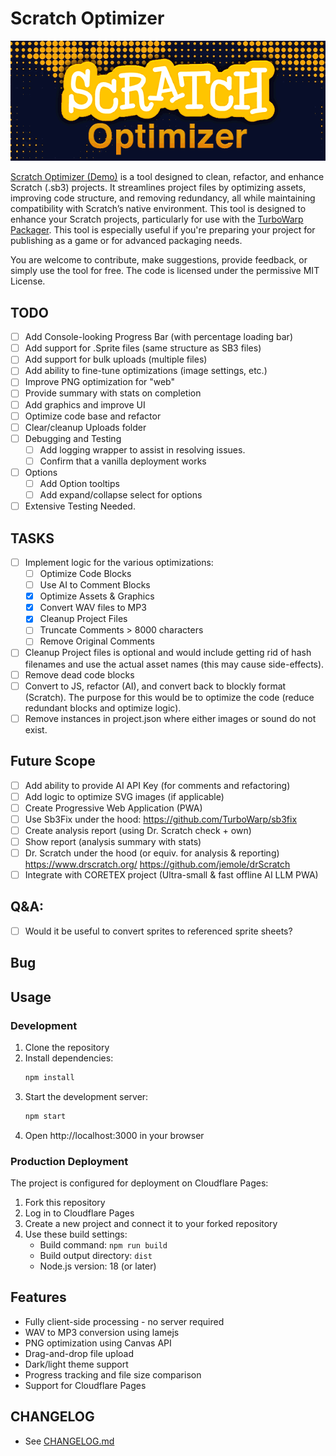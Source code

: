 # Scratch Optimizer
![Scratch Optimizer Banner Image](./public/img/banner.png)

<a href="https://scratch-optimizer.cyopsys.com" target="_blank">Scratch Optimizer (Demo)</a>
is a tool designed to clean, refactor, and enhance Scratch (.sb3) projects. It streamlines 
project files by optimizing assets, improving code structure, and removing redundancy, all 
while maintaining compatibility with Scratch’s native environment. This tool is designed to 
enhance your Scratch projects, particularly for use with the 
<a href="https://packager.turbowarp.org" target="_blank">TurboWarp Packager</a>. 
This tool is especially useful if you're preparing your project for publishing as a game 
or for advanced packaging needs.

You are welcome to contribute, make suggestions, provide feedback, or simply use the tool for free. 
The code is licensed under the permissive MIT License.

## TODO
- [ ] Add Console-looking Progress Bar (with percentage loading bar)
- [ ] Add support for .Sprite files (same structure as SB3 files)
- [ ] Add support for bulk uploads (multiple files)
- [ ] Add ability to fine-tune optimizations (image settings, etc.)
- [ ] Improve PNG optimization for "web"
- [ ] Provide summary with stats on completion
- [ ] Add graphics and improve UI
- [ ] Optimize code base and refactor
- [ ] Clear/cleanup Uploads folder
- [ ] Debugging and Testing
  - [ ] Add logging wrapper to assist in resolving issues.
  - [ ] Confirm that a vanilla deployment works
- [ ] Options
  - [ ] Add Option tooltips
  - [ ] Add expand/collapse select for options
- [ ] Extensive Testing Needed.
  
## TASKS
- [ ] Implement logic for the various optimizations: 
  - [ ] Optimize Code Blocks
  - [ ] Use AI to Comment Blocks
  - [x] Optimize Assets & Graphics
  - [x] Convert WAV files to MP3
  - [x] Cleanup Project Files
  - [ ] Truncate Comments > 8000 characters
  - [ ] Remove Original Comments 
- [ ] Cleanup Project files is optional and would include getting rid of hash filenames and 
      use the actual asset names (this may cause side-effects).
- [ ] Remove dead code blocks
- [ ] Convert to JS, refactor (AI), and convert back to blockly format (Scratch).
      The purpose for this would be to optimize the code (reduce redundant blocks and optimize logic).
- [ ] Remove instances in project.json where either images or sound do not exist.

## Future Scope
- [ ] Add ability to provide AI API Key (for comments and refactoring)
- [ ] Add logic to optimize SVG images (if applicable)
- [ ] Create Progressive Web Application (PWA)
- [ ] Use Sb3Fix under the hood: https://github.com/TurboWarp/sb3fix
- [ ] Create analysis report (using Dr. Scratch check + own)
- [ ] Show report (analysis summary with stats)
- [ ] Dr. Scratch under the hood (or equiv. for analysis & reporting)
  https://www.drscratch.org/
  https://github.com/jemole/drScratch
- [ ] Integrate with CORETEX project (Ultra-small & fast offline AI LLM PWA)

## Q&A:
- [ ] Would it be useful to convert sprites to referenced sprite sheets?

## Bug

## Usage

### Development
1. Clone the repository
2. Install dependencies:
   ```bash
   npm install
   ```
3. Start the development server:
   ```bash
   npm start
   ```
4. Open http://localhost:3000 in your browser

### Production Deployment
The project is configured for deployment on Cloudflare Pages:

1. Fork this repository
2. Log in to Cloudflare Pages
3. Create a new project and connect it to your forked repository
4. Use these build settings:
   - Build command: `npm run build`
   - Build output directory: `dist`
   - Node.js version: 18 (or later)

## Features
- Fully client-side processing - no server required
- WAV to MP3 conversion using lamejs
- PNG optimization using Canvas API
- Drag-and-drop file upload
- Dark/light theme support
- Progress tracking and file size comparison
- Support for Cloudflare Pages

## CHANGELOG
- See [CHANGELOG.md](CHANGELOG.md)
